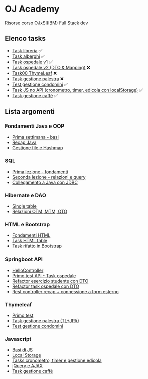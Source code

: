# OJ Academy

Risorse corso OJxSI(IBM) Full Stack dev

## Elenco tasks
 - [Task libreria](https://github.com/vincenzo261003/ojacademy/tree/main/Week3/Giorno%203/Task01) ✅
 - [Task alberghi](https://github.com/vincenzo261003/ojacademy/tree/main/Week3/Giorno%204/Task02Alberghi) ✅
 - [Task ospedale v1](https://github.com/vincenzo261003/ojacademy/tree/main/Week4/Giorno%202/Task03) ✅
 - [Task ospedale v2 (DTO & Mapping)](https://github.com/vincenzo261003/ojacademy/tree/main/Week4/Giorno%203/Ospedale%20pt2) ❌
 - [Task00 ThymeLeaf](https://github.com/vincenzo261003/ojacademy/tree/main/Week4/Giorno%204/task00ThymeLeaf) ❌
 - [Task gestione palestra](https://github.com/vincenzo261003/ojacademy/tree/main/Week4/Giorno%205/GestionePalestra) ❌
 - [Test gestione condomini](https://github.com/vincenzo261003/ojacademy/tree/main/Week5/Giorno%204) ✅
 - [Task JS no API (cronometro, timer, edicola con localStorage)](https://github.com/vincenzo261003/ojacademy/tree/main/Week6/Giorno%203/tasks) ✅
 - [Task gestione caffé](https://github.com/vincenzo261003/ojacademy/tree/main/Week6/Giorno%204) ✅

## Lista argomenti
 
### Fondamenti Java e OOP
 - [Prima settimana - basi](https://github.com/vincenzo261003/ojacademy/tree/main/Week1)
 - [Recap Java](https://github.com/vincenzo261003/ojacademy/tree/main/Week2/Giorno1/JavaRecap)
 - [Gestione file e Hashmap](https://github.com/vincenzo261003/ojacademy/tree/main/Week2/Giorno4/Gestione%20file%20e%20hashmap)
 
### SQL
 - [Prima lezione - fondamenti](https://github.com/vincenzo261003/ojacademy/tree/main/Week2/Giorno1/SQL)
 - [Seconda lezione - relazioni e query](https://github.com/vincenzo261003/ojacademy/tree/main/Week2/Giorno2)
 - [Collegamento a Java con JDBC](https://github.com/vincenzo261003/ojacademy/tree/main/Week2/Giorno3)

### Hibernate e DAO
 - [Single table](https://github.com/vincenzo261003/ojacademy/tree/main/Week3/Giorno%203)
 - [Relazioni OTM, MTM, OTO](https://github.com/vincenzo261003/ojacademy/tree/main/Week3/Giorno%204)

### HTML e Bootstrap
 - [Fondamenti HTML](https://github.com/vincenzo261003/ojacademy/blob/main/Week3/Giorno%205/HTML/index.html)
 - [Task HTML table](https://github.com/vincenzo261003/ojacademy/tree/main/Week4/Giorno%201/task01html)
 - [Task rifatto in Bootstrap](https://github.com/vincenzo261003/ojacademy/tree/main/Week4/Giorno%201/bs)

### Springboot API
 - [HelloController](https://github.com/vincenzo261003/ojacademy/tree/main/Week4/Giorno%201/SpringTest)
 - [Primo test API - Task ospedale](https://github.com/vincenzo261003/ojacademy/tree/main/Week4/Giorno%202)
 - [Refactor esercizio studente con DTO](https://github.com/vincenzo261003/ojacademy/tree/main/Week4/Giorno%203/SpringStudenteRefactor)
 - [Refactor task ospedale con DTO](https://github.com/vincenzo261003/ojacademy/tree/main/Week4/Giorno%203/Ospedale%20pt2)
 - [Rest controller recap + connessione a form esterno](https://github.com/vincenzo261003/ojacademy/tree/main/Week5/Giorno%202-3)

### Thymeleaf 
 - [Primo test](https://github.com/vincenzo261003/ojacademy/tree/main/Week4/Giorno%204/task00ThymeLeaf)
 - [Task gestione palestra (TL+JPA)](https://github.com/vincenzo261003/ojacademy/tree/main/Week4/Giorno%205/GestionePalestra)
 - [Test gestione condomini](https://github.com/vincenzo261003/ojacademy/tree/main/Week5/Giorno%204)
 
### Javascript
 - [Basi di JS](https://github.com/vincenzo261003/ojacademy/tree/main/Week6/Giorno%202)
 - [Local Storage](https://github.com/vincenzo261003/ojacademy/tree/main/Week6/Giorno%203/localStorage)
 - [Tasks cronometro, timer e gestione edicola](https://github.com/vincenzo261003/ojacademy/tree/main/Week6/Giorno%203/tasks)
 - [jQuery e AJAX](https://github.com/vincenzo261003/ojacademy/tree/main/Week6/Giorno%204/jQuery)
 - [Task gestione caffé](https://github.com/vincenzo261003/ojacademy/tree/main/Week6/Giorno%204)
